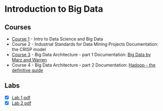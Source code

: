 # Introduction to Big Data

## Courses

- [Course 1](https://drive.google.com/open?id=1tSVQfhAvvon4HJFLd0aKpPhBWoSb08ew) - Intro to Data Science and Big Data
- Course 2 - Industrial Standards for Data Mining Projects
  Documentation: the CRISP model
- [Course 3](https://drive.google.com/file/d/1uT9lPKYZ8NvC42Ypc-nHSveNmY9Wjp06/view) - Big Data Architecture - part 1
  Documentation: [Big Data by Marz and Warren](https://drive.google.com/file/d/14Px1YLmuHfS43LqNnYkrm8ysChupALFQ/view)
- Course 4 - Big Data Architecture - part 2
  Documentation: [Hadoop - the definitive guide](https://drive.google.com/file/d/1iPBfnj6wXIdQNC9DSL5pZOm9TpP7Lj3Y/view)

## Labs
- [x] [Lab 1 pdf](https://drive.google.com/file/d/1g3vCwrrBJF1jUgramF3bG1-nEbPqTzes/view)
- [x] [Lab 2 pdf](https://drive.google.com/file/d/1s_NyhN_ZnVE8SWvQWX8d2R5lYVBiv1G2/view)
